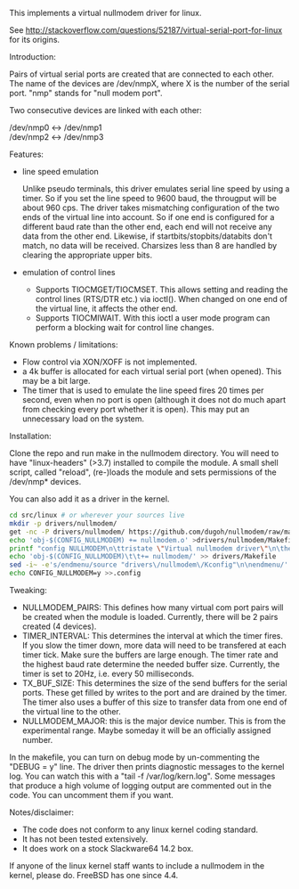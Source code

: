 This implements a virtual nullmodem driver for linux.

See http://stackoverflow.com/questions/52187/virtual-serial-port-for-linux for its origins.


Introduction:

Pairs of virtual serial ports are created that are connected to each other. The name of the devices are /dev/nmpX, where X is the number of the serial port. "nmp" stands for "null modem port".

Two consecutive devices are linked with each other:

/dev/nmp0 <-> /dev/nmp1  
/dev/nmp2 <-> /dev/nmp3  


Features:
- line speed emulation

  Unlike pseudo terminals, this driver emulates serial line speed by using a timer.
  So if you set the line speed to 9600 baud, the througput will be about 960 cps.
  The driver takes mismatching configuration of the two ends of the virtual line into account.
  So if one end is configured for a different baud rate than the other end, each end will not
  receive any data from the other end.
  Likewise, if startbits/stopbits/databits don't match, no data will be received.
  Charsizes less than 8 are handled by clearing the appropriate upper bits.

- emulation of control lines
  - Supports TIOCMGET/TIOCMSET.
    This allows setting and reading the control lines (RTS/DTR etc.) via ioctl().
    When changed on one end of the virtual line, it affects the other end.
  - Supports TIOCMIWAIT.
    With this ioctl a user mode program can perform a blocking wait for control line changes.


Known problems / limitations:
- Flow control via XON/XOFF is not implemented.
- a 4k buffer is allocated for each virtual serial port (when opened). This may be a bit large.
- The timer that is used to emulate the line speed fires 20 times per second, even when no port is open
  (although it does not do much apart from checking every port whether it is open).
  This may put an unnecessary load on the system.


Installation:

Clone the repo and run make in the nullmodem directory.
You will need to have "linux-headers" (>3.7) installed to compile the module.
A small shell script, called "reload", (re-)loads the module and sets permissions
of the /dev/nmp* devices.

You can also add it as a driver in the kernel.

```sh
cd src/linux # or wherever your sources live
mkdir -p drivers/nullmodem/
get -nc -P drivers/nullmodem/ https://github.com/dugoh/nullmodem/raw/master/nullmodem.c
echo 'obj-$(CONFIG_NULLMODEM) += nullmodem.o' >drivers/nullmodem/Makefile
printf "config NULLMODEM\n\ttristate \"Virtual nullmodem driver\"\n\thelp\n\t  Creates pairs of virtual COM ports that are connected to each other.\n\t  The name of the devices are /dev/nmpX, where X is the number of the COM port.\n" >drivers/nullmodem/Kconfig
echo 'obj-$(CONFIG_NULLMODEM)\t\t+= nullmodem/' >> drivers/Makefile
sed -i~ -e's/endmenu/source "drivers\/nullmodem\/Kconfig"\n\nendmenu/' drivers/Kconfig
echo CONFIG_NULLMODEM=y >>.config
```

Tweaking:
- NULLMODEM_PAIRS: This defines how many virtual com port pairs will be created when the module is loaded.
  Currently, there will be 2 pairs created (4 devices).
- TIMER_INTERVAL: This determines the interval at which the timer fires.
  If you slow the timer down, more data will need to be transfered at each timer tick.
  Make sure the buffers are large enough. The timer rate and the highest baud rate determine the needed buffer size.
  Currently, the timer is set to 20Hz, i.e. every 50 milliseconds.
- TX_BUF_SIZE: This determines the size of the send buffers for the serial ports.
  These get filled by writes to the port and are drained by the timer.
  The timer also uses a buffer of this size to transfer data from one end of the virtual line to the other.
- NULLMODEM_MAJOR: this is the major device number. This is from the experimental range.
  Maybe someday it will be an officially assigned number.

In the makefile, you can turn on debug mode by un-commenting the "DEBUG = y" line.
The driver then prints diagnostic messages to the kernel log. You can watch this with a "tail -f /var/log/kern.log".
Some messages that produce a high volume of logging output are commented out in the code.
You can uncomment them if you want.

Notes/disclaimer:
- The code does not conform to any linux kernel coding standard.
- It has not been tested extensively.
- It does work on a stock Slackware64 14.2 box.

If anyone of the linux kernel staff wants to include a nullmodem in the kernel, please do. FreeBSD has one since 4.4.
